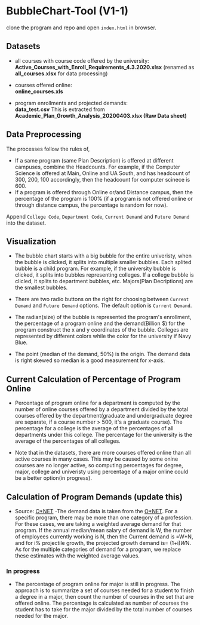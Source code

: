 # BubbleChart-Tool (V1-1)
clone the program and repo and open `index.html` in browser.

## Datasets
* all courses with course code offered by the university: <br />
**Active_Courses_with_Enroll_Requirements_4.3.2020.xlsx** (renamed as **all_courses.xlsx** for data processing)
  
* courses offered online: <br />
  **online_courses.xls**
  
* program enrollments and projected demands: <br />
  **data_test.csv** This is extracted from **Academic_Plan_Growth_Analysis_20200403.xlsx (Raw Data sheet)**

## Data Preprocessing
The processes follow the rules of,
* If a same program (same Plan Description) is offered at different campuses, combine the Headcounts. For example, if the Computer Science is offered at Main, Online and UA South, and has headcount of 300, 200, 100 accordingly, then the headcount for computer scinece is 600.
* If a program is offered through Online or/and Distance campus, then the percentage of the program is 100% (if a program is not offered online or through distance campus, the percentage is random for now).

Append `College Code`, `Department Code`, `Current Demand` and `Future Demand` into the dataset.


## Visualization
* The bubble chart starts with a big bubble for the entire univeristy, when the bubble is clicked, it splits into multiple smaller bubbles. Each splited bubble is a child program. For example, if the university bubble is clicked, it splits into bubbles representing colleges. If a college bubble is clicled, it splits to department bubbles, etc. Majors(Plan Decriptions) are the smallest bubbles.

* There are two radio buttons on the right for choosing between `Current Demand` and `Future Demand` options. The default option is `Current Demand`.

* The radian(size) of the bubble is represented the program's enrollment, the percentage of a program online and the demand(Billion $) for the program construct the x and y coordinates of the bubble. Colleges are represented by different colors while the color for the university if Navy Blue.

* The point (median of the demand, 50%) is the origin. The demand data is right skewed so median is a good measurement for x-axis.

## Current Calculation of Percentage of Program Online
* Percentage of program online for a department is computed by the number of online courses offered by a department divided by the total courses offered by the department(graduate and undergraduate degree are separate, if a course number > 500, it's a graduate course). The percentage for a college is the average of the percentages of all departments under this college. The percentage for the university is the average of the percentages of all colleges.

* Note that in the datasets, there are more courses offered online than all active courses in many cases. This may be caused by some onine courses are no longer active, so computing percentages for degree, major, college and univeristy using percentage of a major online could be a better option(in progress).

## Calculation of Program Demands (update this)
* Source: [O*NET](https://www.onetonline.org/)
-The demand data is taken from the [O*NET](https://www.onetonline.org/). For a specific program, there may be more than one category of a profession. For these cases, we are taking a weighted average demand for that program. If the annual median/mean salary of demand is W, the number of employees currently working is N, then the Current demand is =W*N, and for i% projectile growth, the projected growth demand is= (1+i)*W*N. As for the multiple categories of demand for a program, we replace these estimates with the weighted average values. 

### In progress
- The percentage of program online for major is still in progress. The approach is to summarize a set of courses needed for a student to finish a degree in a major, then count the number of courses in the set that are offered online. The percentage is calculated as number of courses the student has to take for the major divided by the total number of courses needed for the major. 
